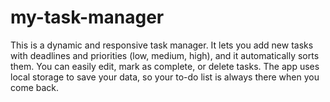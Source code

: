 # my-task-manager
This is a dynamic and responsive task manager. It lets you add new tasks with deadlines and priorities (low, medium, high), and it automatically sorts them. You can easily edit, mark as complete, or delete tasks. The app uses local storage to save your data, so your to-do list is always there when you come back.
